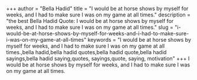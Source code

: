 +++
author = "Bella Hadid"
title = "I would be at horse shows by myself for weeks, and I had to make sure I was on my game at all times."
description = "the best Bella Hadid Quote: I would be at horse shows by myself for weeks, and I had to make sure I was on my game at all times."
slug = "i-would-be-at-horse-shows-by-myself-for-weeks-and-i-had-to-make-sure-i-was-on-my-game-at-all-times"
keywords = "I would be at horse shows by myself for weeks, and I had to make sure I was on my game at all times.,bella hadid,bella hadid quotes,bella hadid quote,bella hadid sayings,bella hadid saying,quotes, sayings,quote, saying, motivation"
+++
I would be at horse shows by myself for weeks, and I had to make sure I was on my game at all times.
